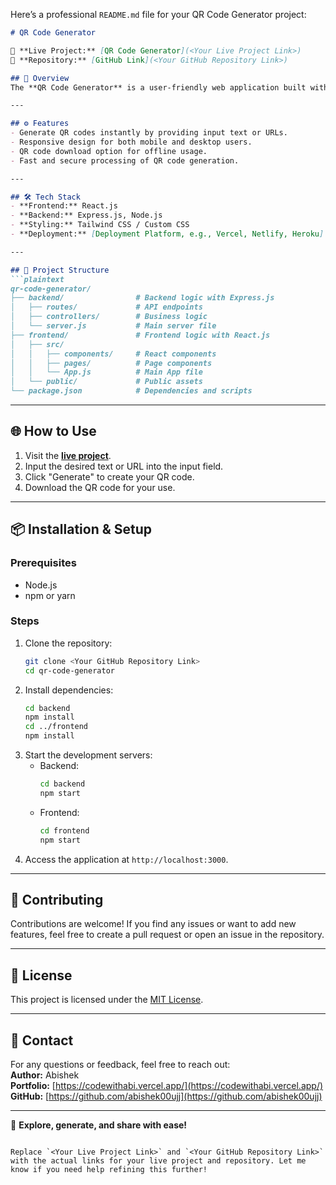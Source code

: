 Here’s a professional `README.md` file for your QR Code Generator project:

```markdown
# QR Code Generator

🚀 **Live Project:** [QR Code Generator](<Your Live Project Link>)  
📂 **Repository:** [GitHub Link](<Your GitHub Repository Link>)  

## 🌟 Overview
The **QR Code Generator** is a user-friendly web application built with modern technologies to generate QR codes effortlessly. It is designed to cater to all users, offering a sleek and responsive design for seamless interaction. The project is fully deployed and live, making it accessible anytime, anywhere.  

---

## ⚙️ Features
- Generate QR codes instantly by providing input text or URLs.  
- Responsive design for both mobile and desktop users.  
- QR code download option for offline usage.  
- Fast and secure processing of QR code generation.  

---

## 🛠️ Tech Stack
- **Frontend:** React.js  
- **Backend:** Express.js, Node.js  
- **Styling:** Tailwind CSS / Custom CSS  
- **Deployment:** [Deployment Platform, e.g., Vercel, Netlify, Heroku]  

---

## 📂 Project Structure
```plaintext
qr-code-generator/
├── backend/                # Backend logic with Express.js
│   ├── routes/             # API endpoints
│   ├── controllers/        # Business logic
│   └── server.js           # Main server file
├── frontend/               # Frontend logic with React.js
│   ├── src/
│   │   ├── components/     # React components
│   │   ├── pages/          # Page components
│   │   └── App.js          # Main App file
│   └── public/             # Public assets
└── package.json            # Dependencies and scripts
```

---

## 🌐 How to Use
1. Visit the **[live project](<Your Live Project Link>)**.  
2. Input the desired text or URL into the input field.  
3. Click "Generate" to create your QR code.  
4. Download the QR code for your use.

---

## 📦 Installation & Setup

### Prerequisites
- Node.js  
- npm or yarn  

### Steps
1. Clone the repository:
   ```bash
   git clone <Your GitHub Repository Link>
   cd qr-code-generator
   ```
2. Install dependencies:
   ```bash
   cd backend
   npm install
   cd ../frontend
   npm install
   ```
3. Start the development servers:
   - Backend:
     ```bash
     cd backend
     npm start
     ```
   - Frontend:
     ```bash
     cd frontend
     npm start
     ```
4. Access the application at `http://localhost:3000`.

---

## 🤝 Contributing
Contributions are welcome! If you find any issues or want to add new features, feel free to create a pull request or open an issue in the repository.

---

## 📜 License
This project is licensed under the [MIT License](LICENSE).  

---

## 📧 Contact
For any questions or feedback, feel free to reach out:  
**Author:** Abishek  
**Portfolio:** [https://codewithabi.vercel.app/](https://codewithabi.vercel.app/)  
**GitHub:** [https://github.com/abishek00ujj](https://github.com/abishek00ujj)  

---

🌟 **Explore, generate, and share with ease!**
```

Replace `<Your Live Project Link>` and `<Your GitHub Repository Link>` with the actual links for your live project and repository. Let me know if you need help refining this further!
